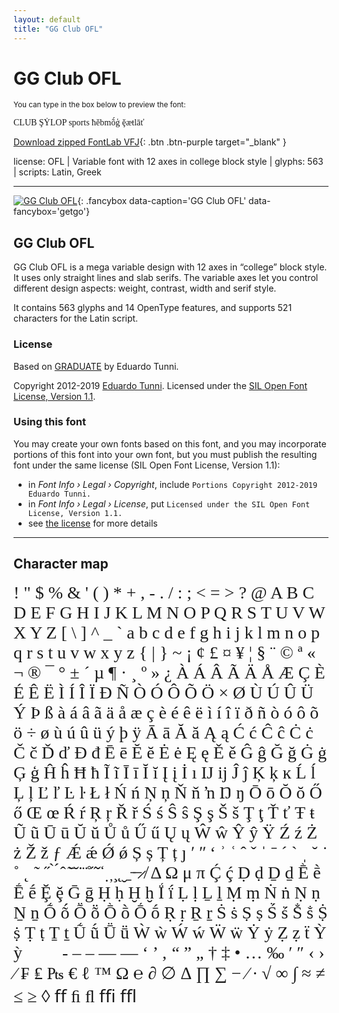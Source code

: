 ```yaml
---
layout: default
title: "GG Club OFL"
---
```


# GG Club OFL

<small>You can type in the box below to preview the font:</small>

<div contenteditable="true" class="texteditor" style="font-family: 'GG Club OFL';">
<p spellcheck="false">CLUB ŞẎLOP sports ħěbmṍģ ḝæŧlāť</p>
</div>

[Download zipped FontLab VFJ](https://downgit.github.io/#/home?url=https://github.com/fontlabcom/getgo-fonts/blob/main/getgo-fonts/ofl/club/club-var.vfj){: .btn .btn-purple target="_blank" }

license: OFL \| Variable font with 12 axes in college block style \| glyphs: 563 \| scripts: Latin, Greek

---


[![GG Club OFL](../illustrations/club-var.png)](../illustrations/club-var.png){: .fancybox data-caption='GG Club OFL' data-fancybox='getgo'}



## GG Club OFL

GG Club OFL is a mega variable design with 12 axes in “college” block style. It uses only straight lines and slab serifs. The variable axes let you control different design aspects: weight, contrast, width and serif style.

It contains 563 glyphs and 14 OpenType features, and supports 521 characters for the Latin script.

### License

Based on [GRADUATE](https://github.com/etunni/Graduate-Variable-Font) by Eduardo Tunni.

Copyright 2012-2019 [Eduardo Tunni](https://github.com/etunni/Graduate-Variable-Font). Licensed under the [SIL Open Font License, Version 1.1](https://scripts.sil.org/OFL).

### Using this font

You may create your own fonts based on this font, and you may incorporate portions of this font into your own font, but you must publish the resulting font under the same license (SIL Open Font License, Version 1.1):

- in _Font Info › Legal › Copyright_, include `Portions Copyright 2012-2019 Eduardo Tunni.`
- in _Font Info › Legal › License_, put `Licensed under the SIL Open Font License, Version 1.1.`
- see [the license](https://scripts.sil.org/OFL) for more details


---

## Character map

<div style="font-family: 'GG Club OFL'; font-size: 2em;">
! " $ % & ' ( ) * + , - . / : ; < = > ? @ A B C D E F G H I J K L M N O P Q R S T U V W X Y Z [ \ ] ^ _ ` a b c d e f g h i j k l m n o p q r s t u v w x y z { | } ~ ¡ ¢ £ ¤ ¥ ¦ § ¨ © ª « ¬ ® ¯ ° ± ´ µ ¶ · ¸ º » ¿ À Á Â Ã Ä Å Æ Ç È É Ê Ë Ì Í Î Ï Ð Ñ Ò Ó Ô Õ Ö × Ø Ù Ú Û Ü Ý Þ ß à á â ã ä å æ ç è é ê ë ì í î ï ð ñ ò ó ô õ ö ÷ ø ù ú û ü ý þ ÿ Ā ā Ă ă Ą ą Ć ć Ĉ ĉ Ċ ċ Č č Ď ď Đ đ Ē ē Ĕ ĕ Ė ė Ę ę Ě ě Ĝ ĝ Ğ ğ Ġ ġ Ģ ģ Ĥ ĥ Ħ ħ Ĩ ĩ Ī ī Ĭ ĭ Į į İ ı Ĳ ĳ Ĵ ĵ Ķ ķ ĸ Ĺ ĺ Ļ ļ Ľ ľ Ŀ ŀ Ł ł Ń ń Ņ ņ Ň ň ŉ Ŋ ŋ Ō ō Ŏ ŏ Ő ő Œ œ Ŕ ŕ Ŗ ŗ Ř ř Ś ś Ŝ ŝ Ş ş Š š Ţ ţ Ť ť Ŧ ŧ Ũ ũ Ū ū Ŭ ŭ Ů ů Ű ű Ų ų Ŵ ŵ Ŷ ŷ Ÿ Ź ź Ż ż Ž ž ƒ Ǽ ǽ Ǿ ǿ Ș ș Ț ț ȷ ʹ ʺ ʻ ʾ ʿ ˆ ˇ ˈ ˉ ˊ ˋ ˌ ˘ ˙ ˚ ˛ ˜ ˝ ̀ ́ ̂ ̃ ̄ ̆ ̇ ̈ ̊ ̋ ̌ ̒ ̣ ̦ ̧ ̨ ̮ ̱ ̵ ̶ ̷ ̸ Δ Ω μ π Ḉ ḉ Ḍ ḍ Ḏ ḏ Ḕ ḕ Ḗ ḗ Ḝ ḝ Ḡ ḡ Ḥ ḥ Ḫ ḫ Ḯ ḯ Ḷ ḷ Ḻ ḻ Ṃ ṃ Ṅ ṅ Ṇ ṇ Ṉ ṉ Ṍ ṍ Ṏ ṏ Ṑ ṑ Ṓ ṓ Ṛ ṛ Ṟ ṟ Ṡ ṡ Ṣ ṣ Ṥ ṥ Ṧ ṧ Ṩ ṩ Ṭ ṭ Ṯ ṯ Ṹ ṹ Ṻ ṻ Ẁ ẁ Ẃ ẃ Ẅ ẅ Ẏ ẏ Ẓ ẓ ẗ Ỳ ỳ         ‐ ‒ – — ― ‘ ’ ‚ “ ” „ † ‡ • … ‰ ′ ″ ‹ › ⁄ ₣ ₤ ₧ € ℓ ™ Ω ℮ ∂ ∅ ∆ ∏ ∑ − ∕ ∙ √ ∞ ∫ ≈ ≠ ≤ ≥ ◊ ﬀ ﬁ ﬂ ﬃ ﬄ
</div>

